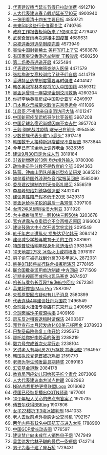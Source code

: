 1. [代表建议适当延长节假日拉动消费](http://www.baidu.com/baidu?cl=3&tn=SE_baiduhomet8_jmjb7mjw&rsv_dl=fyb_top&fr=top1000&wd=%B4%FA%B1%ED%BD%A8%D2%E9%CA%CA%B5%B1%D1%D3%B3%A4%BD%DA%BC%D9%C8%D5%C0%AD%B6%AF%CF%FB%B7%D1) 4912710
1. [人大代表建议春节假期延长至10天](http://www.baidu.com/baidu?cl=3&tn=SE_baiduhomet8_jmjb7mjw&rsv_dl=fyb_top&fr=top1000&wd=%C8%CB%B4%F3%B4%FA%B1%ED%BD%A8%D2%E9%B4%BA%BD%DA%BC%D9%C6%DA%D1%D3%B3%A4%D6%C110%CC%EC) 4900940
1. [一张图看清十四五主要目标](http://www.baidu.com/baidu?cl=3&tn=SE_baiduhomet8_jmjb7mjw&rsv_dl=fyb_top&fr=top1000&wd=%D2%BB%D5%C5%CD%BC%BF%B4%C7%E5%CA%AE%CB%C4%CE%E5%D6%F7%D2%AA%C4%BF%B1%EA) 4859721
1. [未来5年这些行业值得关注](http://www.baidu.com/baidu?cl=3&tn=SE_baiduhomet8_jmjb7mjw&rsv_dl=fyb_top&fr=top1000&wd=%CE%B4%C0%B45%C4%EA%D5%E2%D0%A9%D0%D0%D2%B5%D6%B5%B5%C3%B9%D8%D7%A2) 4740765
1. [政府工作报告极简版来了!仅600字](http://www.baidu.com/baidu?cl=3&tn=SE_baiduhomet8_jmjb7mjw&rsv_dl=fyb_top&fr=top1000&wd=%D5%FE%B8%AE%B9%A4%D7%F7%B1%A8%B8%E6%BC%AB%BC%F2%B0%E6%C0%B4%C1%CB%21%BD%F6600%D7%D6) 4729407
1. [武契奇冒雨再次迎接中国疫苗](http://www.baidu.com/baidu?cl=3&tn=SE_baiduhomet8_jmjb7mjw&rsv_dl=fyb_top&fr=top1000&wd=%CE%E4%C6%F5%C6%E6%C3%B0%D3%EA%D4%D9%B4%CE%D3%AD%BD%D3%D6%D0%B9%FA%D2%DF%C3%E7) 4689631
1. [央视评香港选举制度完善](http://www.baidu.com/baidu?cl=3&tn=SE_baiduhomet8_jmjb7mjw&rsv_dl=fyb_top&fr=top1000&wd=%D1%EB%CA%D3%C6%C0%CF%E3%B8%DB%D1%A1%BE%D9%D6%C6%B6%C8%CD%EA%C9%C6) 4573949
1. [害怕中国封锁稀土 美将军盯上了它](http://www.baidu.com/baidu?cl=3&tn=SE_baiduhomet8_jmjb7mjw&rsv_dl=fyb_top&fr=top1000&wd=%BA%A6%C5%C2%D6%D0%B9%FA%B7%E2%CB%F8%CF%A1%CD%C1%20%C3%C0%BD%AB%BE%FC%B6%A2%C9%CF%C1%CB%CB%FC) 4563878
1. [有国家妄议香港选举制度 王毅驳斥](http://www.baidu.com/baidu?cl=3&tn=SE_baiduhomet8_jmjb7mjw&rsv_dl=fyb_top&fr=top1000&wd=%D3%D0%B9%FA%BC%D2%CD%FD%D2%E9%CF%E3%B8%DB%D1%A1%BE%D9%D6%C6%B6%C8%20%CD%F5%D2%E3%B2%B5%B3%E2) 4560250
1. [第二场委员通道开启](http://www.baidu.com/baidu?cl=3&tn=SE_baiduhomet8_jmjb7mjw&rsv_dl=fyb_top&fr=top1000&wd=%B5%DA%B6%FE%B3%A1%CE%AF%D4%B1%CD%A8%B5%C0%BF%AA%C6%F4) 4525494
1. [代表建议将肿瘤筛查纳入医保](http://www.baidu.com/baidu?cl=3&tn=SE_baiduhomet8_jmjb7mjw&rsv_dl=fyb_top&fr=top1000&wd=%B4%FA%B1%ED%BD%A8%D2%E9%BD%AB%D6%D7%C1%F6%C9%B8%B2%E9%C4%C9%C8%EB%D2%BD%B1%A3) 4471579
1. [张桂梅说女高校训给了孩子们自信](http://www.baidu.com/baidu?cl=3&tn=SE_baiduhomet8_jmjb7mjw&rsv_dl=fyb_top&fr=top1000&wd=%D5%C5%B9%F0%C3%B7%CB%B5%C5%AE%B8%DF%D0%A3%D1%B5%B8%F8%C1%CB%BA%A2%D7%D3%C3%C7%D7%D4%D0%C5) 4414719
1. [香港特区选举制度需要与时俱进](http://www.baidu.com/baidu?cl=3&tn=SE_baiduhomet8_jmjb7mjw&rsv_dl=fyb_top&fr=top1000&wd=%CF%E3%B8%DB%CC%D8%C7%F8%D1%A1%BE%D9%D6%C6%B6%C8%D0%E8%D2%AA%D3%EB%CA%B1%BE%E3%BD%F8) 4404142
1. [韩冬奥冠军林孝俊将加入中国国籍](http://www.baidu.com/baidu?cl=3&tn=SE_baiduhomet8_jmjb7mjw&rsv_dl=fyb_top&fr=top1000&wd=%BA%AB%B6%AC%B0%C2%B9%DA%BE%FC%C1%D6%D0%A2%BF%A1%BD%AB%BC%D3%C8%EB%D6%D0%B9%FA%B9%FA%BC%AE) 4359312
1. [吴孟达曾带一麻袋现金到汶川救助](http://www.baidu.com/baidu?cl=3&tn=SE_baiduhomet8_jmjb7mjw&rsv_dl=fyb_top&fr=top1000&wd=%CE%E2%C3%CF%B4%EF%D4%F8%B4%F8%D2%BB%C2%E9%B4%FC%CF%D6%BD%F0%B5%BD%E3%EB%B4%A8%BE%C8%D6%FA) 4260204
1. [你好李焕英票房成中国影史亚军](http://www.baidu.com/baidu?cl=3&tn=SE_baiduhomet8_jmjb7mjw&rsv_dl=fyb_top&fr=top1000&wd=%C4%E3%BA%C3%C0%EE%BB%C0%D3%A2%C6%B1%B7%BF%B3%C9%D6%D0%B9%FA%D3%B0%CA%B7%D1%C7%BE%FC) 4249997
1. [日本民众示威要求取消东京奥运会](http://www.baidu.com/baidu?cl=3&tn=SE_baiduhomet8_jmjb7mjw&rsv_dl=fyb_top&fr=top1000&wd=%C8%D5%B1%BE%C3%F1%D6%DA%CA%BE%CD%FE%D2%AA%C7%F3%C8%A1%CF%FB%B6%AB%BE%A9%B0%C2%D4%CB%BB%E1) 4111096
1. [江启臣:不排除亲自率团访问大陆](http://www.baidu.com/baidu?cl=3&tn=SE_baiduhomet8_jmjb7mjw&rsv_dl=fyb_top&fr=top1000&wd=%BD%AD%C6%F4%B3%BC%3A%B2%BB%C5%C5%B3%FD%C7%D7%D7%D4%C2%CA%CD%C5%B7%C3%CE%CA%B4%F3%C2%BD) 4101247
1. [中国新冠疫苗运抵哥伦比亚首都](http://www.baidu.com/baidu?cl=3&tn=SE_baiduhomet8_jmjb7mjw&rsv_dl=fyb_top&fr=top1000&wd=%D6%D0%B9%FA%D0%C2%B9%DA%D2%DF%C3%E7%D4%CB%B5%D6%B8%E7%C2%D7%B1%C8%D1%C7%CA%D7%B6%BC) 3967208
1. [中国足球名宿迟尚斌因病不幸去世](http://www.baidu.com/baidu?cl=3&tn=SE_baiduhomet8_jmjb7mjw&rsv_dl=fyb_top&fr=top1000&wd=%D6%D0%B9%FA%D7%E3%C7%F2%C3%FB%CB%DE%B3%D9%C9%D0%B1%F3%D2%F2%B2%A1%B2%BB%D0%D2%C8%A5%CA%C0) 3957703
1. [王毅:彻底战胜疫情 曙光已在前头](http://www.baidu.com/baidu?cl=3&tn=SE_baiduhomet8_jmjb7mjw&rsv_dl=fyb_top&fr=top1000&wd=%CD%F5%D2%E3%3A%B3%B9%B5%D7%D5%BD%CA%A4%D2%DF%C7%E9%20%CA%EF%B9%E2%D2%D1%D4%DA%C7%B0%CD%B7) 3954558
1. [少数民族代表头戴“小鹿头”](http://www.baidu.com/baidu?cl=3&tn=SE_baiduhomet8_jmjb7mjw&rsv_dl=fyb_top&fr=top1000&wd=%C9%D9%CA%FD%C3%F1%D7%E5%B4%FA%B1%ED%CD%B7%B4%F7%A1%B0%D0%A1%C2%B9%CD%B7%A1%B1) 3917418
1. [韩国数千人接种新冠疫苗现不良反应](http://www.baidu.com/baidu?cl=3&tn=SE_baiduhomet8_jmjb7mjw&rsv_dl=fyb_top&fr=top1000&wd=%BA%AB%B9%FA%CA%FD%C7%A7%C8%CB%BD%D3%D6%D6%D0%C2%B9%DA%D2%DF%C3%E7%CF%D6%B2%BB%C1%BC%B7%B4%D3%A6) 3873844
1. [今年已有10余地上调养老金](http://www.baidu.com/baidu?cl=3&tn=SE_baiduhomet8_jmjb7mjw&rsv_dl=fyb_top&fr=top1000&wd=%BD%F1%C4%EA%D2%D1%D3%D010%D3%E0%B5%D8%C9%CF%B5%F7%D1%F8%C0%CF%BD%F0) 3828356
1. [建议9月30日定为成人节](http://www.baidu.com/baidu?cl=3&tn=SE_baiduhomet8_jmjb7mjw&rsv_dl=fyb_top&fr=top1000&wd=%BD%A8%D2%E99%D4%C230%C8%D5%B6%A8%CE%AA%B3%C9%C8%CB%BD%DA) 3819184
1. [31省新增确诊13例 均为境外输入](http://www.baidu.com/baidu?cl=3&tn=SE_baiduhomet8_jmjb7mjw&rsv_dl=fyb_top&fr=top1000&wd=31%CA%A1%D0%C2%D4%F6%C8%B7%D5%EF13%C0%FD%20%BE%F9%CE%AA%BE%B3%CD%E2%CA%E4%C8%EB) 3780308
1. [政协委员称分数不是教育的全部](http://www.baidu.com/baidu?cl=3&tn=SE_baiduhomet8_jmjb7mjw&rsv_dl=fyb_top&fr=top1000&wd=%D5%FE%D0%AD%CE%AF%D4%B1%B3%C6%B7%D6%CA%FD%B2%BB%CA%C7%BD%CC%D3%FD%B5%C4%C8%AB%B2%BF) 3694363
1. [陈薇、钟南山团队部署新型疫苗研发](http://www.baidu.com/baidu?cl=3&tn=SE_baiduhomet8_jmjb7mjw&rsv_dl=fyb_top&fr=top1000&wd=%B3%C2%DE%B1%A1%A2%D6%D3%C4%CF%C9%BD%CD%C5%B6%D3%B2%BF%CA%F0%D0%C2%D0%CD%D2%DF%C3%E7%D1%D0%B7%A2) 3685512
1. [如何看待国外涉港杂音?梁振英回应](http://www.baidu.com/baidu?cl=3&tn=SE_baiduhomet8_jmjb7mjw&rsv_dl=fyb_top&fr=top1000&wd=%C8%E7%BA%CE%BF%B4%B4%FD%B9%FA%CD%E2%C9%E6%B8%DB%D4%D3%D2%F4%3F%C1%BA%D5%F1%D3%A2%BB%D8%D3%A6) 3565060
1. [委员建议遏制农村天价彩礼陋习](http://www.baidu.com/baidu?cl=3&tn=SE_baiduhomet8_jmjb7mjw&rsv_dl=fyb_top&fr=top1000&wd=%CE%AF%D4%B1%BD%A8%D2%E9%B6%F4%D6%C6%C5%A9%B4%E5%CC%EC%BC%DB%B2%CA%C0%F1%C2%AA%CF%B0) 3556519
1. [李易峰想给刘德华做造型](http://www.baidu.com/baidu?cl=3&tn=SE_baiduhomet8_jmjb7mjw&rsv_dl=fyb_top&fr=top1000&wd=%C0%EE%D2%D7%B7%E5%CF%EB%B8%F8%C1%F5%B5%C2%BB%AA%D7%F6%D4%EC%D0%CD) 3432041
1. [建议男性陪产假不低于20天](http://www.baidu.com/baidu?cl=3&tn=SE_baiduhomet8_jmjb7mjw&rsv_dl=fyb_top&fr=top1000&wd=%BD%A8%D2%E9%C4%D0%D0%D4%C5%E3%B2%FA%BC%D9%B2%BB%B5%CD%D3%DA20%CC%EC) 3429313
1. [吴孟达给林子聪的最后一条短信](http://www.baidu.com/baidu?cl=3&tn=SE_baiduhomet8_jmjb7mjw&rsv_dl=fyb_top&fr=top1000&wd=%CE%E2%C3%CF%B4%EF%B8%F8%C1%D6%D7%D3%B4%CF%B5%C4%D7%EE%BA%F3%D2%BB%CC%F5%B6%CC%D0%C5) 3397106
1. [台湾2吨凤梨销往澳大利亚](http://www.baidu.com/baidu?cl=3&tn=SE_baiduhomet8_jmjb7mjw&rsv_dl=fyb_top&fr=top1000&wd=%CC%A8%CD%E52%B6%D6%B7%EF%C0%E6%CF%FA%CD%F9%B0%C4%B4%F3%C0%FB%D1%C7) 3311920
1. [台主播推销凤梨一颗10块三颗50块](http://www.baidu.com/baidu?cl=3&tn=SE_baiduhomet8_jmjb7mjw&rsv_dl=fyb_top&fr=top1000&wd=%CC%A8%D6%F7%B2%A5%CD%C6%CF%FA%B7%EF%C0%E6%D2%BB%BF%C510%BF%E9%C8%FD%BF%C550%BF%E9) 3203678
1. [官方透露东京奥运会不会再推迟原因](http://www.baidu.com/baidu?cl=3&tn=SE_baiduhomet8_jmjb7mjw&rsv_dl=fyb_top&fr=top1000&wd=%B9%D9%B7%BD%CD%B8%C2%B6%B6%AB%BE%A9%B0%C2%D4%CB%BB%E1%B2%BB%BB%E1%D4%D9%CD%C6%B3%D9%D4%AD%D2%F2) 3196003
1. [建议鼓励大中小学开设学农实践](http://www.baidu.com/baidu?cl=3&tn=SE_baiduhomet8_jmjb7mjw&rsv_dl=fyb_top&fr=top1000&wd=%BD%A8%D2%E9%B9%C4%C0%F8%B4%F3%D6%D0%D0%A1%D1%A7%BF%AA%C9%E8%D1%A7%C5%A9%CA%B5%BC%F9) 3091549
1. [韩千年古寺遭纵火 损失达17亿韩元](http://www.baidu.com/baidu?cl=3&tn=SE_baiduhomet8_jmjb7mjw&rsv_dl=fyb_top&fr=top1000&wd=%BA%AB%C7%A7%C4%EA%B9%C5%CB%C2%D4%E2%D7%DD%BB%F0%20%CB%F0%CA%A7%B4%EF17%D2%DA%BA%AB%D4%AA) 3084142
1. [建议减少学校与教育无关的工作](http://www.baidu.com/baidu?cl=3&tn=SE_baiduhomet8_jmjb7mjw&rsv_dl=fyb_top&fr=top1000&wd=%BD%A8%D2%E9%BC%F5%C9%D9%D1%A7%D0%A3%D3%EB%BD%CC%D3%FD%CE%DE%B9%D8%B5%C4%B9%A4%D7%F7) 3081691
1. [特朗普放话明年现身州竞选活动](http://www.baidu.com/baidu?cl=3&tn=SE_baiduhomet8_jmjb7mjw&rsv_dl=fyb_top&fr=top1000&wd=%CC%D8%C0%CA%C6%D5%B7%C5%BB%B0%C3%F7%C4%EA%CF%D6%C9%ED%D6%DD%BE%BA%D1%A1%BB%EE%B6%AF) 2983345
1. [10天地震2万次 冰岛火山或将喷发](http://www.baidu.com/baidu?cl=3&tn=SE_baiduhomet8_jmjb7mjw&rsv_dl=fyb_top&fr=top1000&wd=10%CC%EC%B5%D8%D5%F02%CD%F2%B4%CE%20%B1%F9%B5%BA%BB%F0%C9%BD%BB%F2%BD%AB%C5%E7%B7%A2) 2976197
1. [男子偷车被抓找到分离30多年家人](http://www.baidu.com/baidu?cl=3&tn=SE_baiduhomet8_jmjb7mjw&rsv_dl=fyb_top&fr=top1000&wd=%C4%D0%D7%D3%CD%B5%B3%B5%B1%BB%D7%A5%D5%D2%B5%BD%B7%D6%C0%EB30%B6%E0%C4%EA%BC%D2%C8%CB) 2872031
1. [韩美8日起将举行联合指挥所演习](http://www.baidu.com/baidu?cl=3&tn=SE_baiduhomet8_jmjb7mjw&rsv_dl=fyb_top&fr=top1000&wd=%BA%AB%C3%C08%C8%D5%C6%F0%BD%AB%BE%D9%D0%D0%C1%AA%BA%CF%D6%B8%BB%D3%CB%F9%D1%DD%CF%B0) 2778165
1. [联合国批美滥用单边制裁 中方回应](http://www.baidu.com/baidu?cl=3&tn=SE_baiduhomet8_jmjb7mjw&rsv_dl=fyb_top&fr=top1000&wd=%C1%AA%BA%CF%B9%FA%C5%FA%C3%C0%C0%C4%D3%C3%B5%A5%B1%DF%D6%C6%B2%C3%20%D6%D0%B7%BD%BB%D8%D3%A6) 2771509
1. [近期电视画面或将出现马赛克](http://www.baidu.com/baidu?cl=3&tn=SE_baiduhomet8_jmjb7mjw&rsv_dl=fyb_top&fr=top1000&wd=%BD%FC%C6%DA%B5%E7%CA%D3%BB%AD%C3%E6%BB%F2%BD%AB%B3%F6%CF%D6%C2%ED%C8%FC%BF%CB) 2674507
1. [机长与乘务长互殴?东海航空回应](http://www.baidu.com/baidu?cl=3&tn=SE_baiduhomet8_jmjb7mjw&rsv_dl=fyb_top&fr=top1000&wd=%BB%FA%B3%A4%D3%EB%B3%CB%CE%F1%B3%A4%BB%A5%C5%B9%3F%B6%AB%BA%A3%BA%BD%BF%D5%BB%D8%D3%A6) 2672381
1. [苹果将停售iMac Pro](http://www.baidu.com/baidu?cl=3&tn=SE_baiduhomet8_jmjb7mjw&rsv_dl=fyb_top&fr=top1000&wd=%C6%BB%B9%FB%BD%AB%CD%A3%CA%DBiMac%20Pro) 2587097
1. [失孤原型回应疑似有儿子消息](http://www.baidu.com/baidu?cl=3&tn=SE_baiduhomet8_jmjb7mjw&rsv_dl=fyb_top&fr=top1000&wd=%CA%A7%B9%C2%D4%AD%D0%CD%BB%D8%D3%A6%D2%C9%CB%C6%D3%D0%B6%F9%D7%D3%CF%FB%CF%A2) 2580899
1. [代表连续4年建议牡丹为国花](http://www.baidu.com/baidu?cl=3&tn=SE_baiduhomet8_jmjb7mjw&rsv_dl=fyb_top&fr=top1000&wd=%B4%FA%B1%ED%C1%AC%D0%F84%C4%EA%BD%A8%D2%E9%C4%B5%B5%A4%CE%AA%B9%FA%BB%A8) 2496549
1. [全球最大扭蛋专卖店在东京开业](http://www.baidu.com/baidu?cl=3&tn=SE_baiduhomet8_jmjb7mjw&rsv_dl=fyb_top&fr=top1000&wd=%C8%AB%C7%F2%D7%EE%B4%F3%C5%A4%B5%B0%D7%A8%C2%F4%B5%EA%D4%DA%B6%AB%BE%A9%BF%AA%D2%B5) 2490567
1. [全球面临沙子资源枯竭](http://www.baidu.com/baidu?cl=3&tn=SE_baiduhomet8_jmjb7mjw&rsv_dl=fyb_top&fr=top1000&wd=%C8%AB%C7%F2%C3%E6%C1%D9%C9%B3%D7%D3%D7%CA%D4%B4%BF%DD%BD%DF) 2409169
1. [房东反对租客退租时请保洁](http://www.baidu.com/baidu?cl=3&tn=SE_baiduhomet8_jmjb7mjw&rsv_dl=fyb_top&fr=top1000&wd=%B7%BF%B6%AB%B7%B4%B6%D4%D7%E2%BF%CD%CD%CB%D7%E2%CA%B1%C7%EB%B1%A3%BD%E0) 2403397
1. [拜登宣布本月起发放1400美元纾困金](http://www.baidu.com/baidu?cl=3&tn=SE_baiduhomet8_jmjb7mjw&rsv_dl=fyb_top&fr=top1000&wd=%B0%DD%B5%C7%D0%FB%B2%BC%B1%BE%D4%C2%C6%F0%B7%A2%B7%C51400%C3%C0%D4%AA%E7%A3%C0%A7%BD%F0) 2378933
1. [巴黎圣母院修复工作开始](http://www.baidu.com/baidu?cl=3&tn=SE_baiduhomet8_jmjb7mjw&rsv_dl=fyb_top&fr=top1000&wd=%B0%CD%C0%E8%CA%A5%C4%B8%D4%BA%D0%DE%B8%B4%B9%A4%D7%F7%BF%AA%CA%BC) 2295670
1. [哪吒给你好李焕英的贺图](http://www.baidu.com/baidu?cl=3&tn=SE_baiduhomet8_jmjb7mjw&rsv_dl=fyb_top&fr=top1000&wd=%C4%C4%DF%B8%B8%F8%C4%E3%BA%C3%C0%EE%BB%C0%D3%A2%B5%C4%BA%D8%CD%BC) 2288219
1. [毅力号完成首次火星行走](http://www.baidu.com/baidu?cl=3&tn=SE_baiduhomet8_jmjb7mjw&rsv_dl=fyb_top&fr=top1000&wd=%D2%E3%C1%A6%BA%C5%CD%EA%B3%C9%CA%D7%B4%CE%BB%F0%D0%C7%D0%D0%D7%DF) 2238104
1. [乞讨老人有4间房20万存款 其妻回应](http://www.baidu.com/baidu?cl=3&tn=SE_baiduhomet8_jmjb7mjw&rsv_dl=fyb_top&fr=top1000&wd=%C6%F2%CC%D6%C0%CF%C8%CB%D3%D04%BC%E4%B7%BF20%CD%F2%B4%E6%BF%EE%20%C6%E4%C6%DE%BB%D8%D3%A6) 2164957
1. [韩国执政党党首被扔鸡蛋](http://www.baidu.com/baidu?cl=3&tn=SE_baiduhomet8_jmjb7mjw&rsv_dl=fyb_top&fr=top1000&wd=%BA%AB%B9%FA%D6%B4%D5%FE%B5%B3%B5%B3%CA%D7%B1%BB%C8%D3%BC%A6%B5%B0) 2159770
1. [老师为学生颁发最具期待奖](http://www.baidu.com/baidu?cl=3&tn=SE_baiduhomet8_jmjb7mjw&rsv_dl=fyb_top&fr=top1000&wd=%C0%CF%CA%A6%CE%AA%D1%A7%C9%FA%B0%E4%B7%A2%D7%EE%BE%DF%C6%DA%B4%FD%BD%B1) 2089183
1. [汇安基金道歉](http://www.baidu.com/baidu?cl=3&tn=SE_baiduhomet8_jmjb7mjw&rsv_dl=fyb_top&fr=top1000&wd=%BB%E3%B0%B2%BB%F9%BD%F0%B5%C0%C7%B8) 2084178
1. [教育局回应幼儿园给孩子吃全素食](http://www.baidu.com/baidu?cl=3&tn=SE_baiduhomet8_jmjb7mjw&rsv_dl=fyb_top&fr=top1000&wd=%BD%CC%D3%FD%BE%D6%BB%D8%D3%A6%D3%D7%B6%F9%D4%B0%B8%F8%BA%A2%D7%D3%B3%D4%C8%AB%CB%D8%CA%B3) 2073009
1. [人大代表建议南方试点供暖](http://www.baidu.com/baidu?cl=3&tn=SE_baiduhomet8_jmjb7mjw&rsv_dl=fyb_top&fr=top1000&wd=%C8%CB%B4%F3%B4%FA%B1%ED%BD%A8%D2%E9%C4%CF%B7%BD%CA%D4%B5%E3%B9%A9%C5%AF) 2062963
1. [NBA总裁拒绝更换联盟Logo](http://www.baidu.com/baidu?cl=3&tn=SE_baiduhomet8_jmjb7mjw&rsv_dl=fyb_top&fr=top1000&wd=NBA%D7%DC%B2%C3%BE%DC%BE%F8%B8%FC%BB%BB%C1%AA%C3%CBLogo) 2016062
1. [德国已经恢复播出CGTN频道](http://www.baidu.com/baidu?cl=3&tn=SE_baiduhomet8_jmjb7mjw&rsv_dl=fyb_top&fr=top1000&wd=%B5%C2%B9%FA%D2%D1%BE%AD%BB%D6%B8%B4%B2%A5%B3%F6CGTN%C6%B5%B5%C0) 1977001
1. [10个年轻人关心的热点有答案了](http://www.baidu.com/baidu?cl=3&tn=SE_baiduhomet8_jmjb7mjw&rsv_dl=fyb_top&fr=top1000&wd=10%B8%F6%C4%EA%C7%E1%C8%CB%B9%D8%D0%C4%B5%C4%C8%C8%B5%E3%D3%D0%B4%F0%B0%B8%C1%CB) 1970735
1. [傅首尔获得BBKing](http://www.baidu.com/baidu?cl=3&tn=SE_baiduhomet8_jmjb7mjw&rsv_dl=fyb_top&fr=top1000&wd=%B8%B5%CA%D7%B6%FB%BB%F1%B5%C3BBKing) 1907806
1. [女子23楼扔下3块冰被判刑](http://www.baidu.com/baidu?cl=3&tn=SE_baiduhomet8_jmjb7mjw&rsv_dl=fyb_top&fr=top1000&wd=%C5%AE%D7%D323%C2%A5%C8%D3%CF%C23%BF%E9%B1%F9%B1%BB%C5%D0%D0%CC) 1841033
1. [老人去世前点外卖感谢公交司机](http://www.baidu.com/baidu?cl=3&tn=SE_baiduhomet8_jmjb7mjw&rsv_dl=fyb_top&fr=top1000&wd=%C0%CF%C8%CB%C8%A5%CA%C0%C7%B0%B5%E3%CD%E2%C2%F4%B8%D0%D0%BB%B9%AB%BD%BB%CB%BE%BB%FA) 1792157
1. [两年内将有12名中国航天员进入太空](http://www.baidu.com/baidu?cl=3&tn=SE_baiduhomet8_jmjb7mjw&rsv_dl=fyb_top&fr=top1000&wd=%C1%BD%C4%EA%C4%DA%BD%AB%D3%D012%C3%FB%D6%D0%B9%FA%BA%BD%CC%EC%D4%B1%BD%F8%C8%EB%CC%AB%BF%D5) 1788960
1. [中国GDP增长动态图](http://www.baidu.com/baidu?cl=3&tn=SE_baiduhomet8_jmjb7mjw&rsv_dl=fyb_top&fr=top1000&wd=%D6%D0%B9%FAGDP%D4%F6%B3%A4%B6%AF%CC%AC%CD%BC) 1776597
1. [建议禁止向未成年人销售电子烟](http://www.baidu.com/baidu?cl=3&tn=SE_baiduhomet8_jmjb7mjw&rsv_dl=fyb_top&fr=top1000&wd=%BD%A8%D2%E9%BD%FB%D6%B9%CF%F2%CE%B4%B3%C9%C4%EA%C8%CB%CF%FA%CA%DB%B5%E7%D7%D3%D1%CC) 1747949
1. [吴孟达发给林子聪的最后一条短信](http://www.baidu.com/baidu?cl=3&tn=SE_baiduhomet8_jmjb7mjw&rsv_dl=fyb_top&fr=top1000&wd=%CE%E2%C3%CF%B4%EF%B7%A2%B8%F8%C1%D6%D7%D3%B4%CF%B5%C4%D7%EE%BA%F3%D2%BB%CC%F5%B6%CC%D0%C5) 1742714
1. [男子为妻子建了座石桥](http://www.baidu.com/baidu?cl=3&tn=SE_baiduhomet8_jmjb7mjw&rsv_dl=fyb_top&fr=top1000&wd=%C4%D0%D7%D3%CE%AA%C6%DE%D7%D3%BD%A8%C1%CB%D7%F9%CA%AF%C7%C5) 1729431
